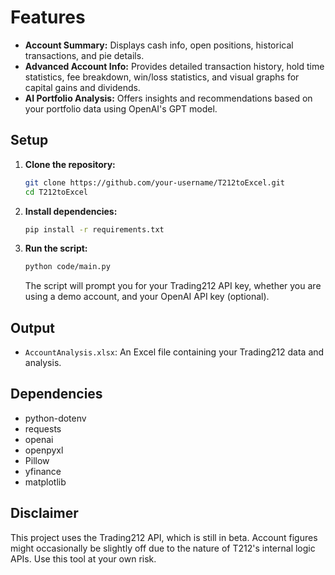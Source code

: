 # Features

- **Account Summary:** Displays cash info, open positions, historical transactions, and pie details.
- **Advanced Account Info:** Provides detailed transaction history, hold time statistics, fee breakdown, win/loss statistics, and visual graphs for capital gains and dividends.
- **AI Portfolio Analysis:** Offers insights and recommendations based on your portfolio data using OpenAI's GPT model.

## Setup

1.  **Clone the repository:**
    ```bash
    git clone https://github.com/your-username/T212toExcel.git
    cd T212toExcel
    ```
1.  **Install dependencies:**
    ```bash
    pip install -r requirements.txt
    ```
2.  **Run the script:**
    ```bash
    python code/main.py
    ```
    The script will prompt you for your Trading212 API key, whether you are using a demo account, and your OpenAI API key (optional).

## Output

-   `AccountAnalysis.xlsx`: An Excel file containing your Trading212 data and analysis.

## Dependencies

-   python-dotenv
-   requests
-   openai
-   openpyxl
-   Pillow
-   yfinance
-   matplotlib

## Disclaimer

This project uses the Trading212 API, which is still in beta. Account figures might occasionally be slightly off due to the nature of T212's internal logic APIs. Use this tool at your own risk.
